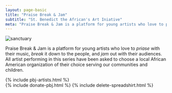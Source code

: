 ```yaml
---
layout: page-basic
title: "Praise Break & Jam"
subtitle: "St. Benedict the African's Art Iniative"
meta: "Praise Break & Jam is a platform for young artists who love to priase with their music, break it down to the people, and jam out with their audiences."
---
```

<section class="no-padding">
  <img src="{{ site.baseurl }}/img/praise-break-jam-banner.png" class="img-fluid cutoff-bottom" alt="sanctuary">
</section>

<div class="container top-buffer bottom-buffer">
<p>Praise Break & Jam is a platform for young artists who love to <i>priase</i> with their music, <i>break</i> it down to the people, and <i>jam</i> out with their audiences. All artist performing in this series have been asked to choose a local African American organization of their choice serving our communities and children.</p>
{% include pbj-artists.html %}
</div>
{% include donate-pbj.html %}
{% include delete-spreadshirt.html %}
